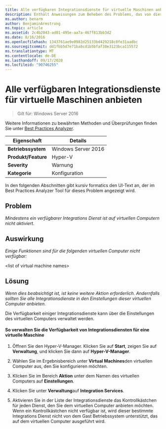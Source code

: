 ```yaml
---
title: Alle verfügbaren Integrationsdienste für virtuelle Maschinen anbieten
description: Enthält Anweisungen zum Beheben des Problems, das von dieser Best Practices Analyzer Regel gemeldet wird.
ms.author: benarm
author: BenjaminArmstrong
ms.topic: article
ms.assetid: 2c4b2043-ad81-495e-aa7a-467f813bb3d2
ms.date: 8/16/2016
ms.openlocfilehash: 1343761ae9e0982d25133bd429218c8fe31aadbc
ms.sourcegitcommit: dd1fbb5d7e71ba8cd1b5bfaf38e3123bca115572
ms.translationtype: MT
ms.contentlocale: de-DE
ms.lasthandoff: 09/17/2020
ms.locfileid: "90746255"
---
```

# <a name="offer-all-available-integration-services-to-virtual-machines"></a>Alle verfügbaren Integrationsdienste für virtuelle Maschinen anbieten

>Gilt für: Windows Server 2016

Weitere Informationen zu bewährten Methoden und Überprüfungen finden Sie unter [Best Practices Analyzer](https://go.microsoft.com/fwlink/?LinkId=122786).

|Eigenschaft|Details|
|-|-|
|**Betriebssystem**|Windows Server 2016|
|**Produkt/Feature**|Hyper-V|
|**Severity**|Warnung|
|**Kategorie**|Konfiguration|

In den folgenden Abschnitten gibt kursiv formatics den UI-Text an, der im Best Practices Analyzer Tool für dieses Problem angezeigt wird.

## <a name="issue"></a>Problem

*Mindestens ein verfügbarer Integrations Dienst ist auf virtuellen Computern nicht aktiviert.*

## <a name="impact"></a>Auswirkung

*Einige Funktionen sind für die folgenden virtuellen Computer nicht verfügbar:*

\<list of virtual machine names>

## <a name="resolution"></a>Lösung

*Wenn dies beabsichtigt ist, ist keine weitere Aktion erforderlich. Andernfalls sollten Sie alle Integrationsdienste in den Einstellungen dieser virtuellen Computer anbieten.*

Die Verfügbarkeit einiger Integrationsdienste kann über die Einstellungen des virtuellen Computers verwaltet werden.

#### <a name="to-manage-the-availability-of-integration-services-to-a-virtual-machine"></a>So verwalten Sie die Verfügbarkeit von Integrationsdiensten für eine virtuelle Maschine

1.  Öffnen Sie den Hyper-V-Manager. Klicken Sie auf **Start**, zeigen Sie auf **Verwaltung**, und klicken Sie dann auf **Hyper-V-Manager**.

2.  Wählen Sie im Ergebnisbereich unter **Virtual Machines**den virtuellen Computer aus, den Sie konfigurieren möchten.

3.  Klicken Sie im Bereich **Aktion** unter dem Namen des virtuellen Computers auf **Einstellungen**.

4.  Klicken Sie unter **Verwaltung**auf **Integration Services**.

5.  Aktivieren Sie in der Liste der Integrationsdienste das Kontrollkästchen für jeden Dienst, den Sie dem virtuellen Computer anbieten möchten. Wenn ein Kontrollkästchen nicht verfügbar ist, wird dieser bestimmte Integrations Dienst nicht von dem Gast Betriebssystem unterstützt, das auf dem virtuellen Computer ausgeführt wird.



